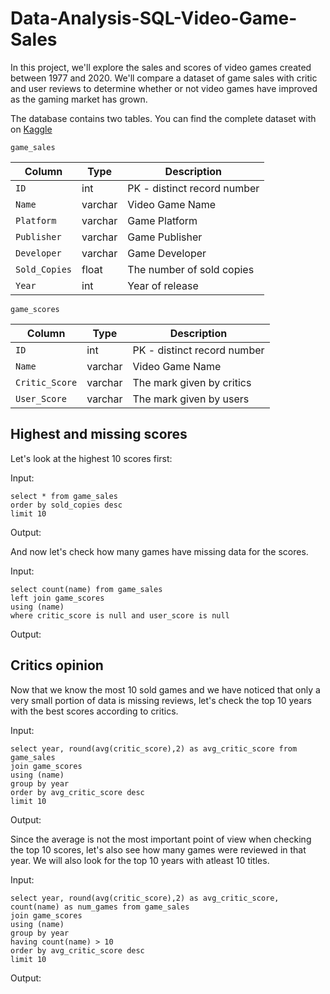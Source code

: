 # Data-Analysis-SQL-Video-Game-Sales

In this project, we'll explore the sales and scores of video games created between 1977 and 2020. We'll compare a dataset of game sales with critic and user reviews to determine whether or not video games have improved as the gaming market has grown.

The database contains two tables. You can find the complete dataset with on [Kaggle](https://www.kaggle.com/datasets/holmjason2/videogamedata?resource=download)

`game_sales`

| Column | Type | Description |
| --- | --- | --- |
| `ID` | int | PK - distinct record number | 
| `Name` | varchar | Video Game Name |
| `Platform` | varchar | Game Platform |
| `Publisher` | varchar | Game Publisher |
| `Developer` | varchar | Game Developer |
| `Sold_Copies` | float | The number of sold copies |
| `Year` | int | Year of release |


`game_scores`

| Column | Type | Description |
| --- | --- | --- |
| `ID` | int | PK - distinct record number | 
| `Name` | varchar | Video Game Name |
| `Critic_Score` | varchar | The mark given by critics |
| `User_Score` | varchar | The mark given by users |

## Highest and missing scores

Let's look at the highest 10 scores first:

Input:
```
select * from game_sales 
order by sold_copies desc 
limit 10
```

Output:


And now let's check how many games have missing data for the scores.

Input:
```
select count(name) from game_sales
left join game_scores
using (name)
where critic_score is null and user_score is null
```

Output:

## Critics opinion

Now that we know the most 10 sold games and we have noticed that only a very small portion of data is missing reviews, let's check the top 10 years with the best scores according to critics.

Input:
```
select year, round(avg(critic_score),2) as avg_critic_score from game_sales
join game_scores
using (name)
group by year
order by avg_critic_score desc
limit 10
```
Output:


Since the average is not the most important point of view when checking the top 10 scores, let's also see how many games were reviewed in that year. We will also look for the top 10 years with atleast 10 titles.

Input:
```
select year, round(avg(critic_score),2) as avg_critic_score, count(name) as num_games from game_sales
join game_scores
using (name)
group by year
having count(name) > 10
order by avg_critic_score desc
limit 10
```

Output:


